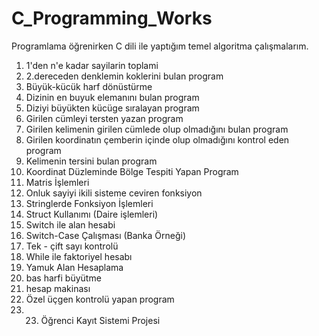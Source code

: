 # C_Programming_Works
Programlama öğrenirken C dili ile yaptığım temel algoritma çalışmalarım.

1. 1'den n'e kadar sayilarin toplami
2. 2.dereceden denklemin koklerini bulan program
3. Büyük-kücük harf dönüstürme
4. Dizinin en buyuk elemanını bulan program
5. Diziyi büyükten kücüge sıralayan program
6. Girilen cümleyi tersten yazan program
7. Girilen kelimenin girilen cümlede olup olmadığını bulan program
8. Girilen koordinatın çemberin içinde olup olmadığını kontrol eden program
9. Kelimenin tersini bulan program
10. Koordinat Düzleminde Bölge Tespiti Yapan Program
11. Matris İşlemleri
12. Onluk sayiyi ikili sisteme ceviren fonksiyon
13. Stringlerde Fonksiyon İşlemleri
14. Struct Kullanımı (Daire işlemleri)
15. Switch ile alan hesabi
16. Switch-Case Çalışması (Banka Örneği)
17. Tek - çift sayı kontrolü
18. While ile faktoriyel hesabı
19. Yamuk Alan Hesaplama
20. bas harfi büyütme
21. hesap makinası
22. Özel üçgen kontrolü yapan program
23. 23. Öğrenci Kayıt Sistemi Projesi
